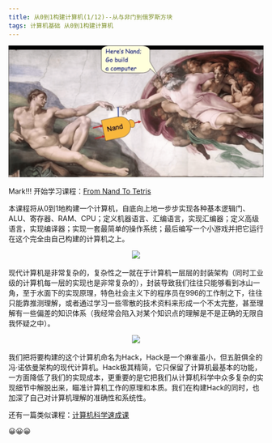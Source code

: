 ```yaml
---
title: 从0到1构建计算机(1/12)--从与非门到俄罗斯方块
tags: 计算机基础 从0到1构建计算机
---
```


![adam_god_nand](/post_image/nand_start/adam_god_nand.png)

Mark!!! 开始学习课程：[From Nand To Tetris](https://www.nand2tetris.org/) 

本课程将从0到1地构建一个计算机，自底向上地一步步实现各种基本逻辑门、ALU、寄存器、RAM、CPU；定义机器语言、汇编语言，实现汇编器；定义高级语言，实现编译器；实现一套最简单的操作系统；最后编写一个小游戏并把它运行在这个完全由自己构建的计算机之上。
<center><img src="https://tva1.sinaimg.cn/large/0082zybpgy1gc0kvqha75j31140mcgn0.jpg" width="800"></center>

现代计算机是非常复杂的，复杂性之一就在于计算机一层层的封装架构（同时工业级的计算机每一层的实现也是非常复杂的），封装导致我们往往只能够看到冰山一角，至于水面下的实现原理，特色社会主义下的程序员在996的工作制之下，往往只能靠推测理解，或者通过学习一些零散的技术资料来形成一个不太完整，甚至理解有一些偏差的知识体系（我经常会陷入对某个知识点的理解是不是正确的无限自我怀疑之中）。
<center><img src="https://tva1.sinaimg.cn/large/0082zybply1gc0mo58x1fj30nq0w6467.jpg" width="300"></center>

我们把将要构建的这个计算机命名为Hack，Hack是一个麻雀虽小，但五脏俱全的冯·诺依曼架构的现代计算机。Hack极其精简，它只保留了计算机最基本的功能，一方面降低了我们的实现成本，更重要的是它把我们从计算机科学中众多复杂的实现细节中解脱出来，瞄准计算机工作的原理和本质。我们在构建Hack的同时，也加深了自己对计算机理解的准确性和系统性。

还有一篇类似课程：[计算机科学速成课](https://www.youtube.com/watch?v=WqrNphu6HaU&list=PLdYq_l3Bzf1elCyzIfx2JgHfSMTsWbnfg&index=1)

😀😀😀